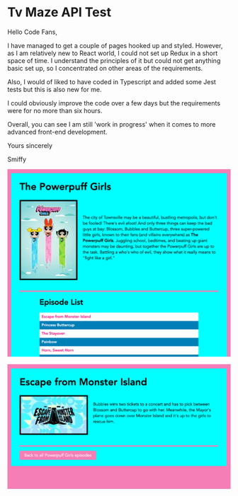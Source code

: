 # Tv Maze API Test

Hello Code Fans,

I have managed to get a couple of pages hooked up and styled.
However, as I am relatively new to React world, I could not
set up Redux in a short space of time. I understand the principles
of it but could not get anything basic set up, so I concentrated
on other areas of the requirements.

Also, I would of liked to have coded in Typescript and added some
Jest tests but this is also new for me.

I could obviously improve the code over a few days but the requirements were for no
more than six hours.

Overall, you can see I am still 'work in progress' when it comes to more
advanced front-end development.

Yours sincerely

Smiffy

![Screenshot](public/Screenshot.png)

![Screenshot](public/Screenshot2.png)
